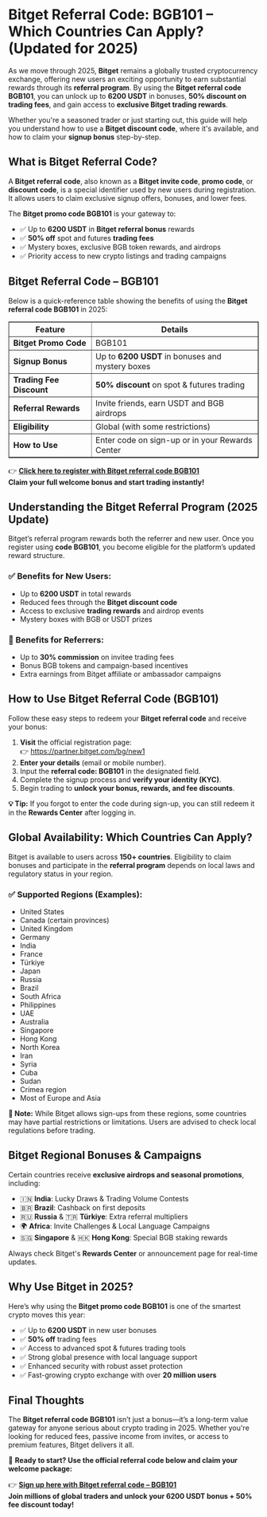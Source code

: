 <h1>Bitget Referral Code: BGB101 – Which Countries Can Apply? (Updated for 2025)</h1>
<p>As we move through 2025, <strong>Bitget</strong> remains a globally trusted cryptocurrency exchange, offering new users an exciting opportunity to earn substantial rewards through its <strong>referral program</strong>. By using the <strong>Bitget referral code BGB101</strong>, you can unlock up to <strong>6200 USDT</strong> in bonuses, <strong>50% discount on trading fees</strong>, and gain access to <strong>exclusive Bitget trading rewards</strong>.</p>
<p>Whether you're a seasoned trader or just starting out, this guide will help you understand how to use a <strong>Bitget discount code</strong>, where it's available, and how to claim your <strong>signup bonus</strong> step-by-step.</p>

<h2>What is Bitget Referral Code?</h2>
<p>A <strong>Bitget referral code</strong>, also known as a <strong>Bitget invite code</strong>, <strong>promo code</strong>, or <strong>discount code</strong>, is a special identifier used by new users during registration. It allows users to claim exclusive signup offers, bonuses, and lower fees.</p>
<p>The <strong>Bitget promo code BGB101</strong> is your gateway to:</p>
<ul>
<li>✅ Up to <strong>6200 USDT</strong> in <strong>Bitget referral bonus</strong> rewards</li>
<li>✅ <strong>50% off</strong> spot and futures <strong>trading fees</strong></li>
<li>✅ Mystery boxes, exclusive BGB token rewards, and airdrops</li>
<li>✅ Priority access to new crypto listings and trading campaigns</li>
</ul>

<h2>Bitget Referral Code – BGB101</h2>
<p>Below is a quick-reference table showing the benefits of using the <strong>Bitget referral code BGB101</strong> in 2025:</p>
<table border="1">
<tr><th><strong>Feature</strong></th><th><strong>Details</strong></th></tr>
<tr><td><strong>Bitget Promo Code</strong></td><td>BGB101</td></tr>
<tr><td><strong>Signup Bonus</strong></td><td>Up to <strong>6200 USDT</strong> in bonuses and mystery boxes</td></tr>
<tr><td><strong>Trading Fee Discount</strong></td><td><strong>50% discount</strong> on spot & futures trading</td></tr>
<tr><td><strong>Referral Rewards</strong></td><td>Invite friends, earn USDT and BGB airdrops</td></tr>
<tr><td><strong>Eligibility</strong></td><td>Global (with some restrictions)</td></tr>
<tr><td><strong>How to Use</strong></td><td>Enter code on sign-up or in your Rewards Center</td></tr>
</table>
<p>👉 <a href="https://partner.bitget.com/bg/new1" target="_blank"><strong>Click here to register with Bitget referral code BGB101</strong></a><br><strong>Claim your full welcome bonus and start trading instantly!</strong></p>

<h2>Understanding the Bitget Referral Program (2025 Update)</h2>
<p>Bitget’s referral program rewards both the referrer and new user. Once you register using <strong>code BGB101</strong>, you become eligible for the platform’s updated reward structure.</p>

<h3>✅ Benefits for New Users:</h3>
<ul>
<li>Up to <strong>6200 USDT</strong> in total rewards</li>
<li>Reduced fees through the <strong>Bitget discount code</strong></li>
<li>Access to exclusive <strong>trading rewards</strong> and airdrop events</li>
<li>Mystery boxes with BGB or USDT prizes</li>
</ul>

<h3>🤝 Benefits for Referrers:</h3>
<ul>
<li>Up to <strong>30% commission</strong> on invitee trading fees</li>
<li>Bonus BGB tokens and campaign-based incentives</li>
<li>Extra earnings from Bitget affiliate or ambassador campaigns</li>
</ul>

<h2>How to Use Bitget Referral Code (BGB101)</h2>
<p>Follow these easy steps to redeem your <strong>Bitget referral code</strong> and receive your bonus:</p>
<ol>
<li><strong>Visit</strong> the official registration page: <br>👉 <a href="https://partner.bitget.com/bg/new1" target="_blank">https://partner.bitget.com/bg/new1</a></li>
<li><strong>Enter your details</strong> (email or mobile number).</li>
<li>Input the <strong>referral code: BGB101</strong> in the designated field.</li>
<li>Complete the signup process and <strong>verify your identity (KYC)</strong>.</li>
<li>Begin trading to <strong>unlock your bonus, rewards, and fee discounts</strong>.</li>
</ol>
<p><strong>💡 Tip:</strong> If you forgot to enter the code during sign-up, you can still redeem it in the <strong>Rewards Center</strong> after logging in.</p>

<h2>Global Availability: Which Countries Can Apply?</h2>
<p>Bitget is available to users across <strong>150+ countries</strong>. Eligibility to claim bonuses and participate in the <strong>referral program</strong> depends on local laws and regulatory status in your region.</p>

<h3>✅ Supported Regions (Examples):</h3>
<ul>
<li>United States</li>
<li>Canada (certain provinces)</li>
<li>United Kingdom</li>
<li>Germany</li>
<li>India</li>
<li>France</li>
<li>Türkiye</li>
<li>Japan</li>
<li>Russia</li>
<li>Brazil</li>
<li>South Africa</li>
<li>Philippines</li>
<li>UAE</li>
<li>Australia</li>
<li>Singapore</li>
<li>Hong Kong</li>
<li>North Korea</li>
<li>Iran</li>
<li>Syria</li>
<li>Cuba</li>
<li>Sudan</li>
<li>Crimea region</li>
<li>Most of Europe and Asia</li>
</ul>
<p><strong>📝 Note:</strong> While Bitget allows sign-ups from these regions, some countries may have partial restrictions or limitations. Users are advised to check local regulations before trading.</p>

<h2>Bitget Regional Bonuses & Campaigns</h2>
<p>Certain countries receive <strong>exclusive airdrops and seasonal promotions</strong>, including:</p>
<ul>
<li>🇮🇳 <strong>India</strong>: Lucky Draws & Trading Volume Contests</li>
<li>🇧🇷 <strong>Brazil</strong>: Cashback on first deposits</li>
<li>🇷🇺 <strong>Russia</strong> & 🇹🇷 <strong>Türkiye</strong>: Extra referral multipliers</li>
<li>🌍 <strong>Africa</strong>: Invite Challenges & Local Language Campaigns</li>
<li>🇸🇬 <strong>Singapore</strong> & 🇭🇰 <strong>Hong Kong</strong>: Special BGB staking rewards</li>
</ul>
<p>Always check Bitget's <strong>Rewards Center</strong> or announcement page for real-time updates.</p>

<h2>Why Use Bitget in 2025?</h2>
<p>Here’s why using the <strong>Bitget promo code BGB101</strong> is one of the smartest crypto moves this year:</p>
<ul>
<li>✅ Up to <strong>6200 USDT</strong> in new user bonuses</li>
<li>✅ <strong>50% off</strong> trading fees</li>
<li>✅ Access to advanced spot & futures trading tools</li>
<li>✅ Strong global presence with local language support</li>
<li>✅ Enhanced security with robust asset protection</li>
<li>✅ Fast-growing crypto exchange with over <strong>20 million users</strong></li>
</ul>

<h2>Final Thoughts</h2>
<p>The <strong>Bitget referral code BGB101</strong> isn’t just a bonus—it’s a long-term value gateway for anyone serious about crypto trading in 2025. Whether you're looking for reduced fees, passive income from invites, or access to premium features, Bitget delivers it all.</p>
<p>🎁 <strong>Ready to start? Use the official referral code below and claim your welcome package:</strong></p>
<p>👉 <a href="https://partner.bitget.com/bg/new1" target="_blank"><strong>Sign up here with Bitget referral code – BGB101</strong></a><br><strong>Join millions of global traders and unlock your 6200 USDT bonus + 50% fee discount today!</strong></p>

